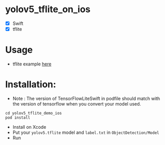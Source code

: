 # yolov5_tflite_on_ios
- [x] Swift
- [x] tflite

# Usage
- tflite example [here](https://github.com/tensorflow/examples/tree/master/lite/examples/object_detection/ios)

# Installation:
- Note : The version of TensorFlowLiteSwift in podfile should match with the version of tensorflow when you convert your model used.
```shell
cd yolov5_tflite_demo_ios
pod install
```  
- Install on Xcode
- Put your `yolov5.tflite` model and `label.txt` in `ObjectDetection/Model` 
- Run